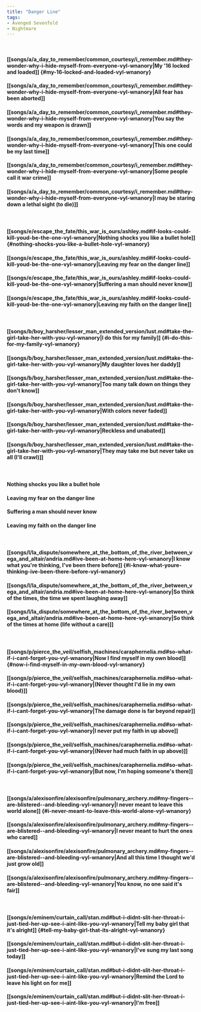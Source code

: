 ```yaml
---
title: "Danger Line"
tags:
- Avenged Sevenfold
- Nightmare
---
```

&nbsp;
#### [[songs/a/a_day_to_remember/common_courtesy/i_remember.md#they-wonder-why-i-hide-myself-from-everyone-vyl-wnanory|My '16 locked and loaded]] {#my-16-locked-and-loaded-vyl-wnanory}
#### [[songs/a/a_day_to_remember/common_courtesy/i_remember.md#they-wonder-why-i-hide-myself-from-everyone-vyl-wnanory|All fear has been aborted]]
#### [[songs/a/a_day_to_remember/common_courtesy/i_remember.md#they-wonder-why-i-hide-myself-from-everyone-vyl-wnanory|You say the words and my weapon is drawn]]
#### [[songs/a/a_day_to_remember/common_courtesy/i_remember.md#they-wonder-why-i-hide-myself-from-everyone-vyl-wnanory|This one could be my last time]]
#### [[songs/a/a_day_to_remember/common_courtesy/i_remember.md#they-wonder-why-i-hide-myself-from-everyone-vyl-wnanory|Some people call it war crime]]
#### [[songs/a/a_day_to_remember/common_courtesy/i_remember.md#they-wonder-why-i-hide-myself-from-everyone-vyl-wnanory|I may be staring down a lethal sight (to die)]]
&nbsp;
#### [[songs/e/escape_the_fate/this_war_is_ours/ashley.md#if-looks-could-kill-youd-be-the-one-vyl-wnanory|Nothing shocks you like a bullet hole]] {#nothing-shocks-you-like-a-bullet-hole-vyl-wnanory}
#### [[songs/e/escape_the_fate/this_war_is_ours/ashley.md#if-looks-could-kill-youd-be-the-one-vyl-wnanory|Leaving my fear on the danger line]]
#### [[songs/e/escape_the_fate/this_war_is_ours/ashley.md#if-looks-could-kill-youd-be-the-one-vyl-wnanory|Suffering a man should never know]]
#### [[songs/e/escape_the_fate/this_war_is_ours/ashley.md#if-looks-could-kill-youd-be-the-one-vyl-wnanory|Leaving my faith on the danger line]]
&nbsp;
#### [[songs/b/boy_harsher/lesser_man_extended_version/lust.md#take-the-girl-take-her-with-you-vyl-wnanory|I do this for my family]] {#i-do-this-for-my-family-vyl-wnanory}
#### [[songs/b/boy_harsher/lesser_man_extended_version/lust.md#take-the-girl-take-her-with-you-vyl-wnanory|My daughter loves her daddy]]
#### [[songs/b/boy_harsher/lesser_man_extended_version/lust.md#take-the-girl-take-her-with-you-vyl-wnanory|Too many talk down on things they don't know]]
#### [[songs/b/boy_harsher/lesser_man_extended_version/lust.md#take-the-girl-take-her-with-you-vyl-wnanory|With colors never faded]]
#### [[songs/b/boy_harsher/lesser_man_extended_version/lust.md#take-the-girl-take-her-with-you-vyl-wnanory|Reckless and unabated]]
#### [[songs/b/boy_harsher/lesser_man_extended_version/lust.md#take-the-girl-take-her-with-you-vyl-wnanory|They may take me but never take us all (I'll crawl)]]
&nbsp;
#### Nothing shocks you like a bullet hole
#### Leaving my fear on the danger line
#### Suffering a man should never know
#### Leaving my faith on the danger line
&nbsp;
#### [[songs/l/la_dispute/somewhere_at_the_bottom_of_the_river_between_vega_and_altair/andria.md#ive-been-at-home-here-vyl-wnanory|I know what you're thinking, I've been there before]] {#i-know-what-youre-thinking-ive-been-there-before-vyl-wnanory}
#### [[songs/l/la_dispute/somewhere_at_the_bottom_of_the_river_between_vega_and_altair/andria.md#ive-been-at-home-here-vyl-wnanory|So think of the times, the time we spent laughing away]]
#### [[songs/l/la_dispute/somewhere_at_the_bottom_of_the_river_between_vega_and_altair/andria.md#ive-been-at-home-here-vyl-wnanory|So think of the times at home (life without a care)]]
&nbsp;
#### [[songs/p/pierce_the_veil/selfish_machines/caraphernelia.md#so-what-if-i-cant-forget-you-vyl-wnanory|Now I find myself in my own blood]] {#now-i-find-myself-in-my-own-blood-vyl-wnanory}
#### [[songs/p/pierce_the_veil/selfish_machines/caraphernelia.md#so-what-if-i-cant-forget-you-vyl-wnanory|(Never thought I'd lie in my own blood)]]
#### [[songs/p/pierce_the_veil/selfish_machines/caraphernelia.md#so-what-if-i-cant-forget-you-vyl-wnanory|The damage done is far beyond repair]]
#### [[songs/p/pierce_the_veil/selfish_machines/caraphernelia.md#so-what-if-i-cant-forget-you-vyl-wnanory|I never put my faith in up above]]
#### [[songs/p/pierce_the_veil/selfish_machines/caraphernelia.md#so-what-if-i-cant-forget-you-vyl-wnanory|(Never had much faith in up above)]]
#### [[songs/p/pierce_the_veil/selfish_machines/caraphernelia.md#so-what-if-i-cant-forget-you-vyl-wnanory|But now, I'm hoping someone's there]]
&nbsp;
#### [[songs/a/alexisonfire/alexisonfire/pulmonary_archery.md#my-fingers--are-blistered--and-bleeding-vyl-wnanory|I never meant to leave this world alone]] {#i-never-meant-to-leave-this-world-alone-vyl-wnanory}
#### [[songs/a/alexisonfire/alexisonfire/pulmonary_archery.md#my-fingers--are-blistered--and-bleeding-vyl-wnanory|I never meant to hurt the ones who cared]]
#### [[songs/a/alexisonfire/alexisonfire/pulmonary_archery.md#my-fingers--are-blistered--and-bleeding-vyl-wnanory|And all this time I thought we'd just grow old]]
#### [[songs/a/alexisonfire/alexisonfire/pulmonary_archery.md#my-fingers--are-blistered--and-bleeding-vyl-wnanory|You know, no one said it's fair]]
&nbsp;
#### [[songs/e/eminem/curtain_call/stan.md#but-i-didnt-slit-her-throat-i-just-tied-her-up-see-i-aint-like-you-vyl-wnanory|Tell my baby girl that it's alright]] {#tell-my-baby-girl-that-its-alright-vyl-wnanory}
#### [[songs/e/eminem/curtain_call/stan.md#but-i-didnt-slit-her-throat-i-just-tied-her-up-see-i-aint-like-you-vyl-wnanory|I've sung my last song today]]
#### [[songs/e/eminem/curtain_call/stan.md#but-i-didnt-slit-her-throat-i-just-tied-her-up-see-i-aint-like-you-vyl-wnanory|Remind the Lord to leave his light on for me]]
#### [[songs/e/eminem/curtain_call/stan.md#but-i-didnt-slit-her-throat-i-just-tied-her-up-see-i-aint-like-you-vyl-wnanory|I'm free]]

